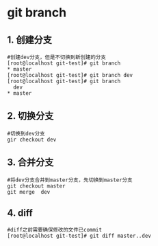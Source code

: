 # git branch
## 1.  创建分支
```
#创建dev分支，但是不切换到新创建的分支
[root@localhost git-test]# git branch
* master
[root@localhost git-test]# git branch dev
[root@localhost git-test]# git branch
  dev
* master
```
## 2. 切换分支
```
#切换到dev分支
gir checkout dev
```
## 3. 合并分支
```
#将dev分支合并到master分支，先切换到master分支
git checkout master
git merge  dev
```
## 4. diff
```
#diff之前需要确保修改的文件已commit
[root@localhost git-test]# git diff master..dev


```
